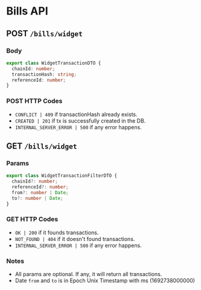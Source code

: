 # Bills API

## POST `/bills/widget`

### Body

```typescript
export class WidgetTransactionDTO {
  chainId: number;
  transactionHash: string;
  referenceId: number;
}
```

### POST HTTP Codes

- `CONFLICT | 409` if transactionHash already exists.
- `CREATED | 201` if tx is successfully created in the DB.
- `INTERNAL_SERVER_ERROR | 500` if any error happens.

## GET `/bills/widget`

### Params

```typescript
export class WidgetTransactionFilterDTO {
  chainId?: number;
  referenceId?: number;
  from?: number | Date;
  to?: number | Date;
}
```

### GET HTTP Codes

- `OK | 200` if it founds transactions.
- `NOT_FOUND | 404` if it doesn't found transactions.
- `INTERNAL_SERVER_ERROR | 500` if any error happens.

### Notes

- All params are optional. If any, it will return all transactions.
- Date `from` and `to` is in Epoch Unix Timestamp with ms (1692738000000)
